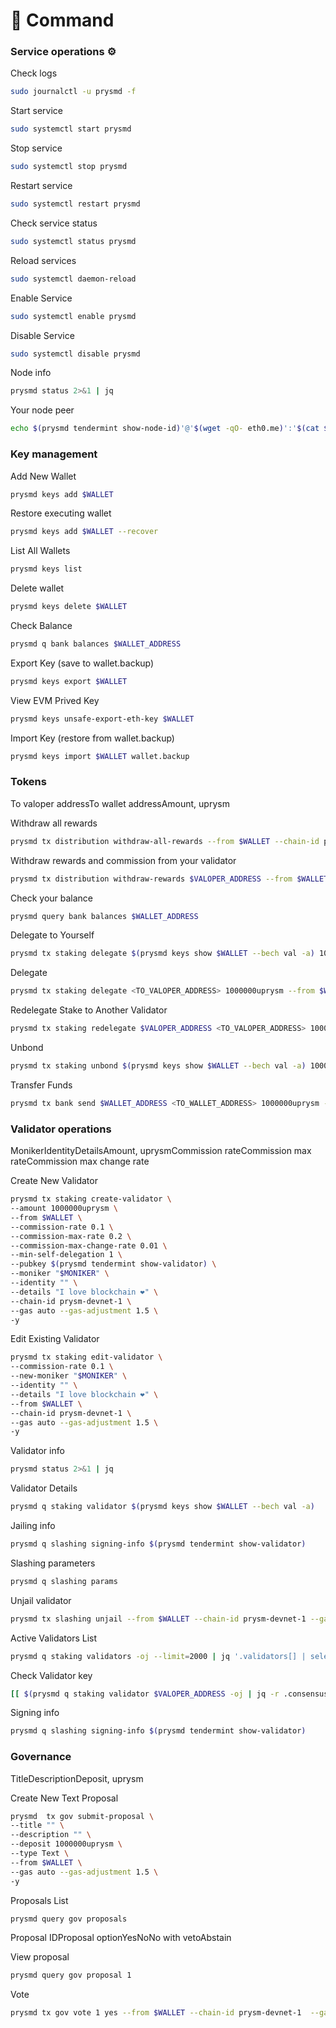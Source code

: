 # 💾 Command

### Service operations ⚙️ <a href="#service-operations" id="service-operations"></a>

Check logs

```bash
sudo journalctl -u prysmd -f
```

Start service

```bash
sudo systemctl start prysmd
```

Stop service

```bash
sudo systemctl stop prysmd
```

Restart service

```bash
sudo systemctl restart prysmd
```

Check service status

```bash
sudo systemctl status prysmd
```

Reload services

```bash
sudo systemctl daemon-reload
```

Enable Service

```bash
sudo systemctl enable prysmd
```

Disable Service

```bash
sudo systemctl disable prysmd
```

Node info

```bash
prysmd status 2>&1 | jq
```

Your node peer

```bash
echo $(prysmd tendermint show-node-id)'@'$(wget -qO- eth0.me)':'$(cat $HOME/.prysm/config/config.toml | sed -n '/Address to listen for incoming connection/{n;p;}' | sed 's/.*://; s/".*//')
```

### Key management <a href="#key-management" id="key-management"></a>

Add New Wallet

```bash
prysmd keys add $WALLET
```

Restore executing wallet

```bash
prysmd keys add $WALLET --recover
```

List All Wallets

```bash
prysmd keys list
```

Delete wallet

```bash
prysmd keys delete $WALLET
```

Check Balance

```bash
prysmd q bank balances $WALLET_ADDRESS 
```

Export Key (save to wallet.backup)

```bash
prysmd keys export $WALLET
```

View EVM Prived Key

```bash
prysmd keys unsafe-export-eth-key $WALLET
```

Import Key (restore from wallet.backup)

```bash
prysmd keys import $WALLET wallet.backup
```

### Tokens <a href="#tokens" id="tokens"></a>

To valoper addressTo wallet addressAmount, uprysm

Withdraw all rewards

```bash
prysmd tx distribution withdraw-all-rewards --from $WALLET --chain-id prysm-devnet-1 --gas auto --gas-adjustment 1.5 
```

Withdraw rewards and commission from your validator

```bash
prysmd tx distribution withdraw-rewards $VALOPER_ADDRESS --from $WALLET --commission --chain-id prysm-devnet-1 --gas auto --gas-adjustment 1.5 -y 
```

Check your balance

```bash
prysmd query bank balances $WALLET_ADDRESS
```

Delegate to Yourself

```bash
prysmd tx staking delegate $(prysmd keys show $WALLET --bech val -a) 1000000uprysm --from $WALLET --chain-id prysm-devnet-1 --gas auto --gas-adjustment 1.5 -y 
```

Delegate

```bash
prysmd tx staking delegate <TO_VALOPER_ADDRESS> 1000000uprysm --from $WALLET --chain-id prysm-devnet-1 --gas auto --gas-adjustment 1.5 -y 	
```

Redelegate Stake to Another Validator

```bash
prysmd tx staking redelegate $VALOPER_ADDRESS <TO_VALOPER_ADDRESS> 1000000uprysm --from $WALLET --chain-id prysm-devnet-1 --gas auto --gas-adjustment 1.5 -y 
```

Unbond

```bash
prysmd tx staking unbond $(prysmd keys show $WALLET --bech val -a) 1000000uprysm --from $WALLET --chain-id prysm-devnet-1 --gas auto --gas-adjustment 1.5 -y 
```

Transfer Funds

```bash
prysmd tx bank send $WALLET_ADDRESS <TO_WALLET_ADDRESS> 1000000uprysm --gas auto --gas-adjustment 1.5 -y 
```

### Validator operations <a href="#validator-operations" id="validator-operations"></a>

MonikerIdentityDetailsAmount, uprysmCommission rateCommission max rateCommission max change rate

Create New Validator

```bash
prysmd tx staking create-validator \
--amount 1000000uprysm \
--from $WALLET \
--commission-rate 0.1 \
--commission-max-rate 0.2 \
--commission-max-change-rate 0.01 \
--min-self-delegation 1 \
--pubkey $(prysmd tendermint show-validator) \
--moniker "$MONIKER" \
--identity "" \
--details "I love blockchain ❤️" \
--chain-id prysm-devnet-1 \
--gas auto --gas-adjustment 1.5 \
-y 
```

Edit Existing Validator

```bash
prysmd tx staking edit-validator \
--commission-rate 0.1 \
--new-moniker "$MONIKER" \
--identity "" \
--details "I love blockchain ❤️" \
--from $WALLET \
--chain-id prysm-devnet-1 \
--gas auto --gas-adjustment 1.5 \
-y 
```

Validator info

```bash
prysmd status 2>&1 | jq
```

Validator Details

```bash
prysmd q staking validator $(prysmd keys show $WALLET --bech val -a) 
```

Jailing info

```bash
prysmd q slashing signing-info $(prysmd tendermint show-validator) 
```

Slashing parameters

```bash
prysmd q slashing params 
```

Unjail validator

```bash
prysmd tx slashing unjail --from $WALLET --chain-id prysm-devnet-1 --gas auto --gas-adjustment 1.5 -y 
```

Active Validators List

```bash
prysmd q staking validators -oj --limit=2000 | jq '.validators[] | select(.status=="BOND_STATUS_BONDED")' | jq -r '(.tokens|tonumber/pow(10; 6)|floor|tostring) + " 	 " + .description.moniker' | sort -gr | nl 
```

Check Validator key

```bash
[[ $(prysmd q staking validator $VALOPER_ADDRESS -oj | jq -r .consensus_pubkey.key) = $(prysmd status | jq -r .ValidatorInfo.PubKey.value) ]] && echo -e "Your key status is ok" || echo -e "Your key status is error"
```

Signing info

```bash
prysmd q slashing signing-info $(prysmd tendermint show-validator) 
```

### Governance <a href="#governance" id="governance"></a>

TitleDescriptionDeposit, uprysm

Create New Text Proposal

```bash
prysmd  tx gov submit-proposal \
--title "" \
--description "" \
--deposit 1000000uprysm \
--type Text \
--from $WALLET \
--gas auto --gas-adjustment 1.5 \
-y 
```

Proposals List

```bash
prysmd query gov proposals 
```

Proposal IDProposal optionYesNoNo with vetoAbstain

View proposal

```bash
prysmd query gov proposal 1 
```

Vote

```bash
prysmd tx gov vote 1 yes --from $WALLET --chain-id prysm-devnet-1  --gas auto --gas-adjustment 1.5 -y 
```

